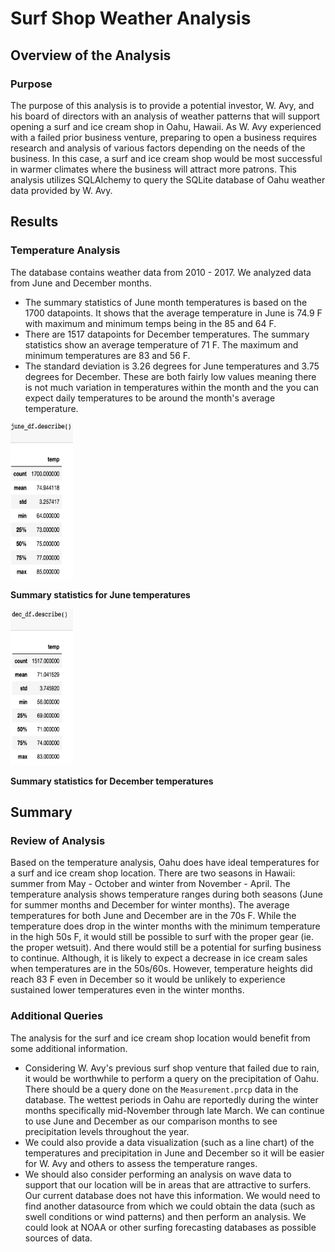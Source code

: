 # Surf Shop Weather Analysis

## Overview of the Analysis
### Purpose
The purpose of this analysis is to provide a potential investor, W. Avy, and his board of directors with an analysis of weather patterns that will support opening a surf and ice cream shop in Oahu, Hawaii. As W. Avy experienced with a failed prior business venture, preparing to open a business requires research and analysis of various factors depending on the needs of the business. In this case, a surf and ice cream shop would be most successful in warmer climates where the business will attract more patrons. This analysis utilizes SQLAlchemy to query the SQLite database of Oahu weather data provided by W. Avy. 

## Results
### Temperature Analysis
The database contains weather data from 2010 - 2017. We analyzed data from June and December months. 
* The summary statistics of June month temperatures is based on the 1700 datapoints. It shows that the average temperature in June is 74.9 F with maximum and minimum temps being in the 85 and 64 F.
* There are 1517 datapoints for December temperatures. The summary statistics show an average temperature of 71 F. The maximum and minimum temperatures are 83 and 56 F. 
* The standard deviation is 3.26 degrees for June temperatures and 3.75 degrees for December. These are both fairly low values meaning there is not much variation in temperatures within the month and the you can expect daily temperatures to be around the month's average temperature. 

<img src="images/june_summary_stats.png" width="100" height="250">

**Summary statistics for June temperatures**

<img src="images/dec_summary_stats.png" width="100" height="250">

**Summary statistics for December temperatures**


## Summary
### Review of Analysis
Based on the temperature analysis, Oahu does have ideal temperatures for a surf and ice cream shop location. There are two seasons in Hawaii: summer from May - October and winter from November - April. The temperature analysis shows temperature ranges during both seasons (June for summer months and December for winter months). The average temperatures for both June and December are in the 70s F. While the temperature does drop in the winter months with the minimum temperature in the high 50s F, it would still be possible to surf with the proper gear (ie. the proper wetsuit). And there would still be a potential for surfing business to continue. Although, it is likely to expect a decrease in ice cream sales when temperatures are in the 50s/60s. However, temperature heights did reach 83 F even in December so it would be unlikely to experience sustained lower temperatures even in the winter months. 

### Additional Queries
The analysis for the surf and ice cream shop location would benefit from some additional information. 
* Considering W. Avy's previous surf shop venture that failed due to rain, it would be worthwhile to perform a query on the precipitation of Oahu. There should be a query done on the `Measurement.prcp` data in the database. The wettest periods in Oahu are reportedly during the winter months specifically mid-November through late March. We can continue to use June and December as our comparison months to see precipitation levels throughout the year. 
* We could also provide a data visualization (such as a line chart) of the temperatures and precipitation in June and December so it will be easier for W. Avy and others to assess the temperature ranges. 
* We should also consider performing an analysis on wave data to support that our location will be in areas that are attractive to surfers. Our current database does not have this information. We would need to find another datasource from which we could obtain the data (such as swell conditions or wind patterns) and then perform an analysis. We could look at NOAA or other surfing forecasting databases as possible sources of data. 

